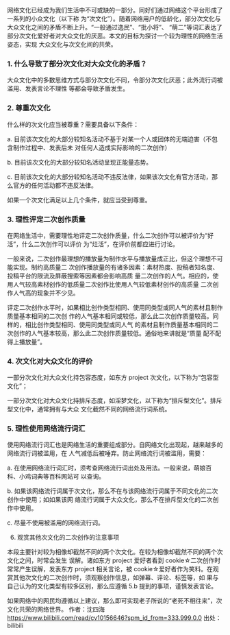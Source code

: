 网络文化已经成为我们生活中不可或缺的一部分。同好们通过网络这个平台形成了一系列的小众文化（以下称 为“次文化”）。随着网络用户的低龄化，部分次文化与大众文化之间的矛盾不断上升。“一般通过逸民”、“批小将”、 “萌二”等词汇表达了部分次文化爱好者对大众文化的厌恶。本文的目标为探讨一个较为理性的网络生活姿态，实现 大众文化与次文化间的共荣。

### 1. 什么导致了部分次文化对大众文化的矛盾？

大众文化中的多数思维方式与部分次文化不同，令部分次文化厌恶；此外流行词被滥用、发表言论不理性 等都会导致矛盾发生。

### 2. 尊重次文化
什么样的次文化应当被尊重？需要具备以下条件：

a. 目前该次文化的大部分较知名活动不基于对某一个人或团体的无端迫害（不包含制作过程中、发表后未 对任何人造成实际影响的二次创作）

b. 目前该次文化的大部分较知名活动呈现正能量态势。

c. 目前该次文化的大部分较知名活动不违反法律，如果该次文化有官方活动，那么官方的任何活动都不违反法律。

如果一个次文化满足以上几个条件，就应当受到尊重。

### 3. 理性评定二次创作质量

在网络生活中，需要理性地评定二次创作质量，什么二次创作可以被评价为“好活”，什么二次创作可以评价 为“烂活”，在评价前都应进行讨论。

一般来说，二次创作最理想的播放量为制作水平与播放量成正比，但这个理想不可能实现。制约高质量二 次创作播放量的有诸多因素：素材热度、投稿者知名度、投稿平台的限流及屏蔽搜索等因素都会影响高质 量二次创作的人气。相应的，使用人气较高素材创作的低质量二次创作比使用人气较低素材创作的高质量 二次创作人气高的现象并不少见。

评定二次创作水平时，如果相比创作类型相同、使用同类型或同人气的素材且制作质量基本相同的二次创 作的人气基本相同或较低，那么此二次创作质量较高。同样的，相比创作类型相同、使用同类型或同人气 的素材且制作质量基本相同的二次创作的人气基本较高，那么此二次创作质量较低。通俗地来讲就是“质量 配不配得上播放量”。

### 4. 次文化对大众文化的评价

一部分次文化对大众文化持包容态度，如东方 project 次文化，以下称为“包容型文化”；

一部分次文化对大众文化持排斥态度，如淫梦文化，以下称为“排斥型文化”。排斥型文化中，通常拥有与大众 文化截然不同的网络流行词系统。

### 5. 理性使用网络流行词汇

使用网络流行词汇也是网络生活的重要组成部分。自网络文化出现起，越来越多的网络流行词被滥用，在 人气减低后被唾弃。防止网络流行词被滥用，需要：

a. 在使用网络流行词汇时，须考查网络流行词出处及用法。一般来说，萌娘百科、小鸡词典等百科网站可 以查询。 

b. 如果该网络流行词属于次文化，那么不在与该网络流行词属于不同文化的二次创作中使用；如如果该网 络流行词属于大众文化，那么不在排斥型文化的二次创作中使用。

c. 尽量不使用被滥用的网络流行词。

6. 观赏其他次文化的二次创作的注意事项 

本段主要针对较为相像却截然不同的两个次文化。在较为相像却截然不同的两个次文化之间，时常会发生 误解。诸如东方 project 爱好者看到 cookie☆二次创作时常常产生误解，发表东方 project 相关言论，被 cookie☆爱好者作为笑料。在观赏其他次文化的二次创作时，须观察创作信息，如弹幕、评论、标签等，如 果与自己认为的文化类型有较多区别，那么应遵循 5.b 提到的事项，谨慎发表言论。

如果网络中的网民均遵循以上建议，那么即可实现老子所说的“老死不相往来”，次文化共荣的网络世界。 作者：沈四海 https://www.bilibili.com/read/cv10156646?spm_id_from=333.999.0.0 出处：bilibili
